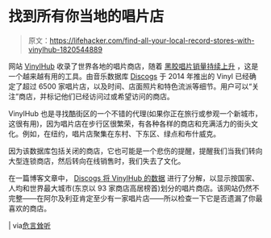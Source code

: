 # 找到所有你当地的唱片店

> 原文：<https://lifehacker.com/find-all-your-local-record-stores-with-vinylhub-1820544889>

网站 [VinylHub](https://www.vinylhub.com/) 收录了世界各地的唱片商店，随着 [黑胶唱片销量持续上升](https://www.cnbc.com/2017/04/13/vinyl-is-vintage-and-the-future-as-new-generation-warms-to-an-old-music-form.html) ，这是一个越来越有用的工具。由音乐数据库 [Discogs](https://www.discogs.com/) 于 2014 年推出的 Vinyl 已经确定了超过 6500 家唱片店，以及时间、店面照片和特色流派等细节。用户可以“关注”商店，并标记他们已经访问过或希望访问的商店。

VinylHub 也是寻找酷街区的一个不错的代理(如果你正在旅行或参观一个新城市，这很有用)，因为唱片店在步行区很繁荣，有各种各样的商店和充满活力的街头文化。例如，在纽约，唱片店聚集在东村、下东区、绿点和布什威克。

因为该数据库包括关闭的商店，它也可能是一个悲伤的提醒，提醒我们当我们转向大型连锁商店，然后转向在线销售时，我们失去了文化。

在一篇博客文章中， [Discogs 将 VinylHub 的数据](https://blog.discogs.com/en/most-remote-record-store-weird-stats/) 进行了分解，以显示按国家、人均和世界最大城市(东京以 93 家商店高居榜首)划分的唱片商店。该网站仍然不完整——在阿尔及利亚肯定至少有一家唱片店——所以检查一下它是否遗漏了你最喜欢的商店。

| via[危言耸听](https://dangerousminds.net/comments/an_interactive_map_of_every_record_store_on_earth._youre_welcome)